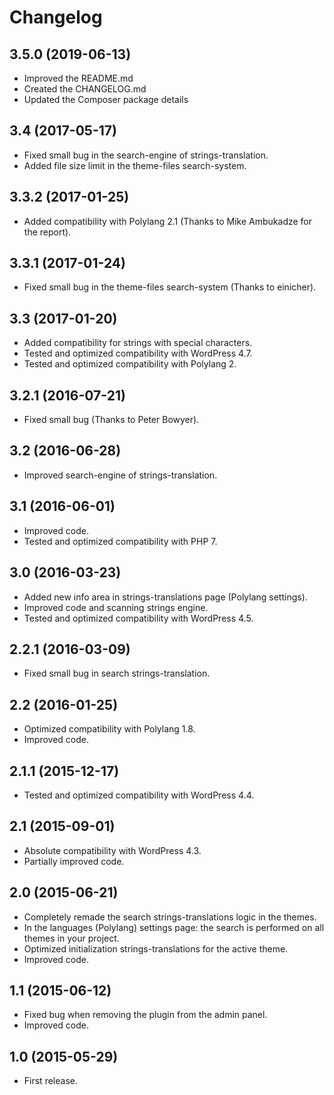 # Changelog

## 3.5.0 (2019-06-13)

* Improved the README.md
* Created the CHANGELOG.md
* Updated the Composer package details

## 3.4 (2017-05-17)

* Fixed small bug in the search-engine of strings-translation.
* Added file size limit in the theme-files search-system.

## 3.3.2 (2017-01-25)

* Added compatibility with Polylang 2.1 (Thanks to Mike Ambukadze for the report).

## 3.3.1 (2017-01-24)

* Fixed small bug in the theme-files search-system (Thanks to einicher).

## 3.3 (2017-01-20)

* Added compatibility for strings with special characters.
* Tested and optimized compatibility with WordPress 4.7.
* Tested and optimized compatibility with Polylang 2.

## 3.2.1 (2016-07-21)

* Fixed small bug (Thanks to Peter Bowyer).

## 3.2 (2016-06-28)

* Improved search-engine of strings-translation.

## 3.1 (2016-06-01)

* Improved code.
* Tested and optimized compatibility with PHP 7.

## 3.0 (2016-03-23)

* Added new info area in strings-translations page (Polylang settings).
* Improved code and scanning strings engine.
* Tested and optimized compatibility with WordPress 4.5.

## 2.2.1 (2016-03-09)

* Fixed small bug in search strings-translation.

## 2.2 (2016-01-25)

* Optimized compatibility with Polylang 1.8.
* Improved code.

## 2.1.1 (2015-12-17)

* Tested and optimized compatibility with WordPress 4.4.

## 2.1 (2015-09-01)

* Absolute compatibility with WordPress 4.3.
* Partially improved code.

## 2.0 (2015-06-21)

* Completely remade the search strings-translations logic in the themes.
* In the languages (Polylang) settings page: the search is performed on all themes in your project.
* Optimized initialization strings-translations for the active theme.
* Improved code.

## 1.1 (2015-06-12)

* Fixed bug when removing the plugin from the admin panel.
* Improved code.

## 1.0 (2015-05-29)

* First release.
